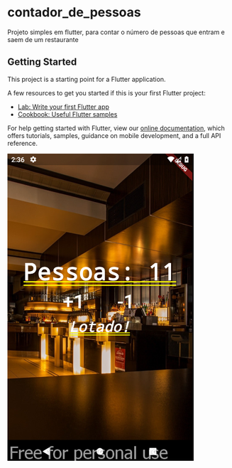 # contador_de_pessoas

Projeto simples em flutter, para contar o número de pessoas que entram e saem de um restaurante

## Getting Started

This project is a starting point for a Flutter application.

A few resources to get you started if this is your first Flutter project:

- [Lab: Write your first Flutter app](https://flutter.dev/docs/get-started/codelab)
- [Cookbook: Useful Flutter samples](https://flutter.dev/docs/cookbook)

For help getting started with Flutter, view our
[online documentation](https://flutter.dev/docs), which offers tutorials,
samples, guidance on mobile development, and a full API reference.


![img](/screenshoots/Screenshot_01.png?raw=true "Foto 1")
